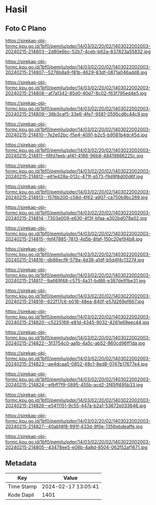 # Hasil

## Foto C Plano

https://sirekap-obj-formc.kpu.go.id/1bf0/pemilu/pdpr/14/03/02/20/02/1403022002003-20240215-214803--2d80e6bc-52b7-4ceb-b62a-837823a55832.jpg

https://sirekap-obj-formc.kpu.go.id/1bf0/pemilu/pdpr/14/03/02/20/02/1403022002003-20240215-214807--5276b8a9-f81b-4629-83df-0871a046add8.jpg

https://sirekap-obj-formc.kpu.go.id/1bf0/pemilu/pdpr/14/03/02/20/02/1403022002003-20240215-214808--af7a1342-85d0-40d7-8c02-f63f795ed4e5.jpg

https://sirekap-obj-formc.kpu.go.id/1bf0/pemilu/pdpr/14/03/02/20/02/1403022002003-20240215-214809--36b3caf5-33e6-4fe7-9581-0595cd6c44c9.jpg

https://sirekap-obj-formc.kpu.go.id/1bf0/pemilu/pdpr/14/03/02/20/02/1403022002003-20240215-214810--7e2e02bc-f5e4-4091-b2c5-b9581b4dc45d.jpg

https://sirekap-obj-formc.kpu.go.id/1bf0/pemilu/pdpr/14/03/02/20/02/1403022002003-20240215-214811--f8fd7eeb-af41-4186-96b8-48419866225c.jpg

https://sirekap-obj-formc.kpu.go.id/1bf0/pemilu/pdpr/14/03/02/20/02/1403022002003-20240215-214812--e61e428a-012c-471f-a573-f9d9f8d00d6f.jpg

https://sirekap-obj-formc.kpu.go.id/1bf0/pemilu/pdpr/14/03/02/20/02/1403022002003-20240215-214813--1576b200-c58d-4f62-a907-ca750b9bc269.jpg

https://sirekap-obj-formc.kpu.go.id/1bf0/pemilu/pdpr/14/03/02/20/02/1403022002003-20240215-214814--7303e009-e630-4f3f-bfaa-a302bd078a02.jpg

https://sirekap-obj-formc.kpu.go.id/1bf0/pemilu/pdpr/14/03/02/20/02/1403022002003-20240215-214815--fef47885-7813-4d5b-8faf-150c20ef94b8.jpg

https://sirekap-obj-formc.kpu.go.id/1bf0/pemilu/pdpr/14/03/02/20/02/1403022002003-20240215-214816--db86ecf8-579a-4d38-a1df-b5d4f4c13274.jpg

https://sirekap-obj-formc.kpu.go.id/1bf0/pemilu/pdpr/14/03/02/20/02/1403022002003-20240215-214817--9a669f48-c575-4a31-bd88-e387de91be31.jpg

https://sirekap-obj-formc.kpu.go.id/1bf0/pemilu/pdpr/14/03/02/20/02/1403022002003-20240215-214819--622f17c6-b016-48ea-840f-e57d269ef667.jpg

https://sirekap-obj-formc.kpu.go.id/1bf0/pemilu/pdpr/14/03/02/20/02/1403022002003-20240215-214820--c5225189-e81d-4345-9032-4261e69eec44.jpg

https://sirekap-obj-formc.kpu.go.id/1bf0/pemilu/pdpr/14/03/02/20/02/1403022002003-20240215-214822--3f3754c0-aa1b-4a5c-ab52-860cd96ff1da.jpg

https://sirekap-obj-formc.kpu.go.id/1bf0/pemilu/pdpr/14/03/02/20/02/1403022002003-20240215-214823--ae4dcaa5-0852-48c1-8ed8-0747b17677e4.jpg

https://sirekap-obj-formc.kpu.go.id/1bf0/pemilu/pdpr/14/03/02/20/02/1403022002003-20240215-214824--efbff7f9-0895-455b-acd2-2f45ff495b33.jpg

https://sirekap-obj-formc.kpu.go.id/1bf0/pemilu/pdpr/14/03/02/20/02/1403022002003-20240215-214826--e5411151-9c55-447a-b2a1-53672e033646.jpg

https://sirekap-obj-formc.kpu.go.id/1bf0/pemilu/pdpr/14/03/02/20/02/1403022002003-20240215-214827--40abf4f8-991f-433d-9f0e-1356ebdeaffe.jpg

https://sirekap-obj-formc.kpu.go.id/1bf0/pemilu/pdpr/14/03/02/20/02/1403022002003-20240215-214805--43478ee5-e08b-4a8d-8504-062f52af1671.jpg


## Metadata

| Key        | Value               |
| ---------- | ------------------- |
| Time Stamp | 2024-02-17 13:05:41 |
| Kode Dapil | 1401                |



